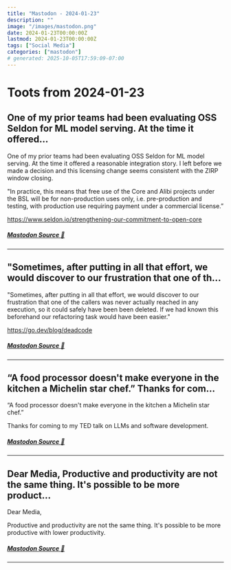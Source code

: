 ```yaml
---
title: "Mastodon - 2024-01-23"
description: ""
image: "/images/mastodon.png"
date: 2024-01-23T00:00:00Z
lastmod: 2024-01-23T00:00:00Z
tags: ["Social Media"]
categories: ["mastodon"]
# generated: 2025-10-05T17:59:09-07:00
---
```


# Toots from 2024-01-23

## One of my prior teams had been evaluating OSS Seldon for ML model serving. At the time it offered...

One of my prior teams had been evaluating OSS Seldon for ML model serving. At the time it offered a reasonable integration story. I left before we made a decision and this licensing change seems consistent with the ZIRP window closing.

"In practice, this means that free use of the Core and Alibi projects under the BSL will be for non-production uses only, i.e. pre-production and testing, with production use requiring payment under a commercial license.”

<https://www.seldon.io/strengthening-our-commitment-to-open-core>

##### [Mastodon Source 🐘](https://hachyderm.io/@mweagle/111807243065353211)

---

## "Sometimes, after putting in all that effort, we would discover to our frustration that one of th...

"Sometimes, after putting in all that effort, we would discover to our frustration that one of the callers was never actually reached in any execution, so it could safely have been been deleted. If we had known this beforehand our refactoring task would have been easier."

<https://go.dev/blog/deadcode>

##### [Mastodon Source 🐘](https://hachyderm.io/@mweagle/111807162224337364)

---

## “A food processor doesn't make everyone in the kitchen a Michelin star chef.”  Thanks for com...

“A food processor doesn't make everyone in the kitchen a Michelin star chef.”

Thanks for coming to my TED talk on LLMs and software development.

##### [Mastodon Source 🐘](https://hachyderm.io/@mweagle/111806988202870531)

---

## Dear Media,  Productive and productivity are not the same thing. It's possible to be more product...

Dear Media,

Productive and productivity are not the same thing. It's possible to be more productive with lower productivity.

##### [Mastodon Source 🐘](https://hachyderm.io/@mweagle/111806905867937461)

---

